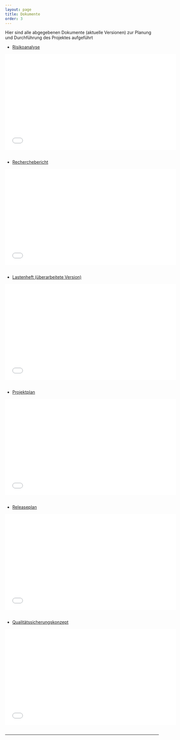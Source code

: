 ```yaml
---
layout: page
title: Dokumente
order: 3
---
```

<!-- Abgaben-Page -->
Hier sind alle abgegebenen Dokumente (aktuelle Versionen) zur Planung und Durchführung des Projektes aufgeführt

* <a href="{{site.url}}{{ site.baseurl}}/public/Abgaben/RA.pdf" download>Risikoanalyse</a>

<div class="embed-container">
    <iframe width="560" height="315" src="{{site.url}}{{ site.baseurl}}/public/Abgaben/RA.pdf" frameborder="0" allowfullscreen></iframe>
</div>
<br>

* <a href="{{site.url}}{{ site.baseurl}}/public/Abgaben/RB.zip" download>Recherchebericht</a>

<div class="embed-container">
    <iframe width="560" height="315" src="{{site.url}}{{ site.baseurl}}/public/Abgaben/RB.pdf" frameborder="0" allowfullscreen></iframe>
</div>
<br>

<!-- * <a href="{{site.url}}{{ site.baseurl}}/public/Abgaben/LH.pdf" download>Lastenheft</a>

<div class="embed-container">
    <iframe width="560" height="315" src="{{site.url}}{{ site.baseurl}}/public/Abgaben/LH.pdf" frameborder="0" allowfullscreen></iframe>
</div>
<br> -->

* <a href="{{site.url}}{{ site.baseurl}}/public/Abgaben/LH_ver2.pdf" download>Lastenheft (überarbeitete Version)</a>

<div class="embed-container">
    <iframe width="560" height="315" src="{{site.url}}{{ site.baseurl}}/public/Abgaben/LH_ver2.pdf" frameborder="0" allowfullscreen></iframe>
</div>
<br>

* <a href="{{site.url}}{{ site.baseurl}}/public/Abgaben/Projektplan.pdf" download>Projektplan</a>

<div class="embed-container">
    <iframe width="560" height="315" src="{{site.url}}{{ site.baseurl}}/public/Abgaben/Projektplan.pdf" frameborder="0" allowfullscreen></iframe>
</div>
<br>

* <a href="{{site.url}}{{ site.baseurl}}/public/Abgaben/Releaseplan.pdf" download>Releaseplan</a>

<div class="embed-container">
    <iframe width="560" height="315" src="{{site.url}}{{ site.baseurl}}/public/Abgaben/Releaseplan.pdf" frameborder="0" allowfullscreen></iframe>
</div>
<br>

* <a href="{{site.url}}{{ site.baseurl}}/public/Abgaben/QS_Konzept.pdf" download>Qualitätssicherungskonzept</a>

<div class="embed-container">
    <iframe width="560" height="315" src="{{site.url}}{{ site.baseurl}}/public/Abgaben/QS_Konzept.pdf" frameborder="0" allowfullscreen></iframe>
</div>
<br>

---
